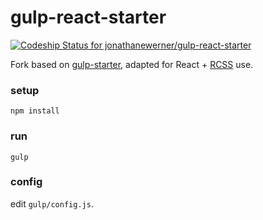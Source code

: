 gulp-react-starter
============
[ ![Codeship Status for jonathanewerner/gulp-react-starter](https://www.codeship.io/projects/875b20e0-312e-0132-ae62-7e635eaa275b/status)](https://www.codeship.io/projects/40010)

Fork based on [gulp-starter](https://github.com/greypants/gulp-starter), adapted for React + [RCSS](https://github.com/chenglou/RCSS) use.

### setup

```
npm install
```


### run

```
gulp
```

### config

edit `gulp/config.js`.
